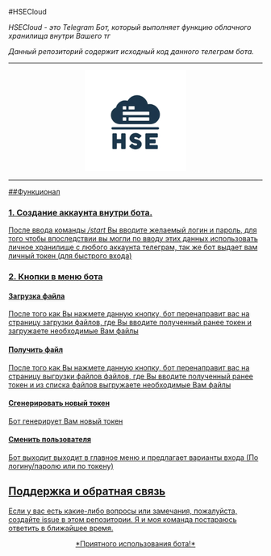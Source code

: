 #HSECloud 

*HSECloud - это Telegram Бот, который выполняет функцию облачного хранилища внутри Вашего тг*

*Данный репозиторий содержит исходный код данного телеграм бота.*

---

<p align="center">
<a href='https://t.me/hsecloudbot' target='_blank'><img height='10000' style='border:px;height:200px;' src='HSECloud.webp' border='0' alt='Ссылка на нашего Telegram бота' />
<div id="top"></div>
</p>

---

##Функционал 

### **1. Создание аккаунта внутри бота.**
После ввода команды */start* Вы вводите желаемый логин и пароль, для того чтобы впоследствии вы могли по вводу этих данных использовать личное хранилище с любого аккаунта телеграм, так же бот выдает вам личный токен (для быстрого входа)

### **2. Кнопки в меню бота**
#### Загрузка файла
После того как Вы нажмете данную кнопку, бот перенаправит вас на страницу загрузки файлов, где Вы вводите полученный ранее токен и загружаете необходимые Вам файлы
#### Получить файл
После того как Вы нажмете данную кнопку, бот перенаправит вас на страницу выгрузки файлов файлов, где Вы вводите полученный ранее токен и из списка файлов выгружаете необходимые Вам файлы
#### Сгенерировать новый токен
Бот генерирует Вам новый токен
#### Сменить пользователя 
Бот выходит выходит в главное меню и предлагает варианты входа (По логину/паролю или по токену)

## Поддержка и обратная связь
  Если у вас есть какие-либо вопросы или замечания, пожалуйста, создайте issue в этом репозитории. Я и моя команда постараюсь ответить в ближайшее время.
<p align="center">
*Приятного использования бота!*
</p>

